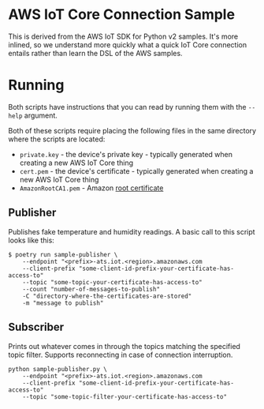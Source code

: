 # AWS IoT Core Connection Sample

This is derived from the AWS IoT SDK for Python v2 samples.
It's more inlined, so we understand more quickly what a quick
IoT Core connection entails rather than learn the DSL of the
AWS samples.

# Running

Both scripts have instructions that you can read by running them
with the `--help` argument.

Both of these scripts require placing the following files in the
same directory where the scripts are located:

* `private.key` - the device's private key - typically generated
  when creating a new AWS IoT Core thing
* `cert.pem` - the device's certificate - typically generated
  when creating a new AWS IoT Core thing
* `AmazonRootCA1.pem` - Amazon [root certificate](https://www.amazontrust.com/repository/AmazonRootCA1.pem)

## Publisher

Publishes fake temperature and humidity readings. A basic call to
this script looks like this:

```shell
$ poetry run sample-publisher \
    --endpoint "<prefix>-ats.iot.<region>.amazonaws.com
    --client-prefix "some-client-id-prefix-your-certificate-has-access-to"
    --topic "some-topic-your-certificate-has-access-to"
    --count "number-of-messages-to-publish"
    -C "directory-where-the-certificates-are-stored"
    -m "message to publish"
```

## Subscriber

Prints out whatever comes in through the topics matching the specified
topic filter. Supports reconnecting in case of connection interruption.

```shell
python sample-publisher.py \
    --endpoint "<prefix>-ats.iot.<region>.amazonaws.com
    --client-prefix "some-client-id-prefix-your-certificate-has-access-to"
    --topic "some-topic-filter-your-certificate-has-access-to"
```
